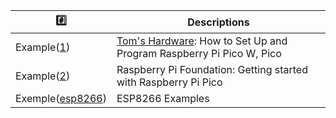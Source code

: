 

| :hash: |  Descriptions |
|-|-|
| Example([1](1)) | [Tom's Hardware](https://www.tomshardware.com/): How to Set Up and Program Raspberry Pi Pico W, Pico |
| Example([2](2)) | Raspberry Pi Foundation: Getting started with Raspberry Pi Pico |
| Exemple([esp8266](esp8266)) | ESP8266 Examples |  
